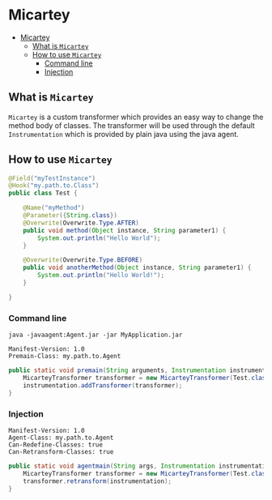 # Micartey

- [Micartey](#micartey)
  - [What is `Micartey`](#what-is-micartey)
  - [How to use `Micartey`](#how-to-use-micartey)
    - [Command line](#command-line)
    - [Injection](#injection)


## What is `Micartey`

`Micartey` is a custom transformer which provides an easy way to change the method body of classes. The transformer will be used through the default `Instrumentation` which is provided by plain java using the java agent.

## How to use `Micartey`

```java
@Field("myTestInstance")
@Hook("my.path.to.Class")
public class Test {

    @Name("myMethod")
    @Parameter({String.class})
    @Overwrite(Overwrite.Type.AFTER)
    public void method(Object instance, String parameter1) {
        System.out.println("Hello World");
    }

    @Overwrite(Overwrite.Type.BEFORE)
    public void anotherMethod(Object instance, String parameter1) {
        System.out.println("Hello World!");
    }

}
```

### Command line

```text
java -javaagent:Agent.jar -jar MyApplication.jar
```

```text
Manifest-Version: 1.0
Premain-Class: my.path.to.Agent
```

```java
public static void premain(String arguments, Instrumentation instrumentation) {
    MicarteyTransformer transformer = new MicarteyTransformer(Test.class);
    instrumentation.addTransformer(transformer);
}
```

### Injection

```text
Manifest-Version: 1.0
Agent-Class: my.path.to.Agent
Can-Redefine-Classes: true
Can-Retransform-Classes: true
```

```java
public static void agentmain(String args, Instrumentation instrumentation) {
    MicarteyTransformer transformer = new MicarteyTransformer(Test.class);
    transformer.retransform(instrumentation);
}
```